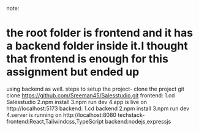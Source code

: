 note:<h1>the root folder is frontend and it has a backend folder inside it.I thought that frontend is enough for this assignment but ended up</h1> using backend as well.
steps to setup the project-
clone the project git clone https://github.com/Sreeman45/Salesstudio.git
frontend:
1.cd Salesstudio
2.npm install
3.npm run dev
4.app is live on http://localhost:5173
backend:
1.cd backend
2.npm install
3.npm run dev
4.server is running on http://localhost:8080
techstack-frontend:React,Tailwindcss,TypeScript
backend:nodejs,expressjs
